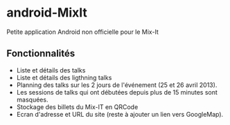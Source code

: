 android-MixIt
=============

Petite application Android non officielle pour le Mix-It

## Fonctionnalités
- Liste et détails des talks
- Liste et détails des ligthning talks
- Planning des talks sur les 2 jours de l'événement (25 et 26 avril 2013).
- Les sessions de talks qui ont débutées depuis plus de 15 minutes sont masquées.
- Stockage des billets du Mix-IT en QRCode
- Ecran d'adresse et URL du site (reste à ajouter un lien vers GoogleMap).